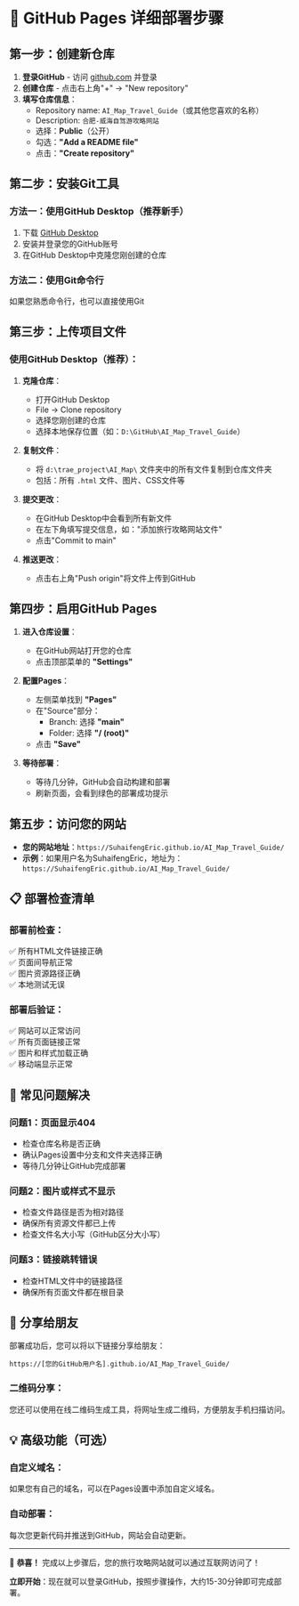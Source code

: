 # 🚀 GitHub Pages 详细部署步骤

## 第一步：创建新仓库

1. **登录GitHub** - 访问 [github.com](https://github.com) 并登录
2. **创建仓库** - 点击右上角"+" → "New repository"
3. **填写仓库信息**：
   - Repository name: `AI_Map_Travel_Guide`（或其他您喜欢的名称）
   - Description: `合肥-威海自驾游攻略网站`
   - 选择：**Public**（公开）
   - 勾选：**"Add a README file"**
   - 点击：**"Create repository"**

## 第二步：安装Git工具

### 方法一：使用GitHub Desktop（推荐新手）
1. 下载 [GitHub Desktop](https://desktop.github.com)
2. 安装并登录您的GitHub账号
3. 在GitHub Desktop中克隆您刚创建的仓库

### 方法二：使用Git命令行
如果您熟悉命令行，也可以直接使用Git

## 第三步：上传项目文件

### 使用GitHub Desktop（推荐）：

1. **克隆仓库**：
   - 打开GitHub Desktop
   - File → Clone repository
   - 选择您刚创建的仓库
   - 选择本地保存位置（如：`D:\GitHub\AI_Map_Travel_Guide`）

2. **复制文件**：
   - 将 `d:\trae_project\AI_Map\` 文件夹中的所有文件复制到仓库文件夹
   - 包括：所有 `.html` 文件、图片、CSS文件等

3. **提交更改**：
   - 在GitHub Desktop中会看到所有新文件
   - 在左下角填写提交信息，如："添加旅行攻略网站文件"
   - 点击"Commit to main"

4. **推送更改**：
   - 点击右上角"Push origin"将文件上传到GitHub

## 第四步：启用GitHub Pages

1. **进入仓库设置**：
   - 在GitHub网站打开您的仓库
   - 点击顶部菜单的 **"Settings"**

2. **配置Pages**：
   - 左侧菜单找到 **"Pages"**
   - 在"Source"部分：
     - Branch: 选择 **"main"**
     - Folder: 选择 **"/ (root)"**
   - 点击 **"Save"**

3. **等待部署**：
   - 等待几分钟，GitHub会自动构建和部署
   - 刷新页面，会看到绿色的部署成功提示

## 第五步：访问您的网站

- **您的网站地址**：`https://SuhaifengEric.github.io/AI_Map_Travel_Guide/`
- **示例**：如果用户名为SuhaifengEric，地址为：`https://SuhaifengEric.github.io/AI_Map_Travel_Guide/`


## 📋 部署检查清单

### 部署前检查：
✅ 所有HTML文件链接正确  
✅ 页面间导航正常  
✅ 图片资源路径正确  
✅ 本地测试无误  

### 部署后验证：
✅ 网站可以正常访问  
✅ 所有页面链接正常  
✅ 图片和样式加载正确  
✅ 移动端显示正常  

## 🔧 常见问题解决

### 问题1：页面显示404
- 检查仓库名称是否正确
- 确认Pages设置中分支和文件夹选择正确
- 等待几分钟让GitHub完成部署

### 问题2：图片或样式不显示
- 检查文件路径是否为相对路径
- 确保所有资源文件都已上传
- 检查文件名大小写（GitHub区分大小写）

### 问题3：链接跳转错误
- 检查HTML文件中的链接路径
- 确保所有页面文件都在根目录

## 🌟 分享给朋友

部署成功后，您可以将以下链接分享给朋友：

```
https://[您的GitHub用户名].github.io/AI_Map_Travel_Guide/
```

### 二维码分享：
您还可以使用在线二维码生成工具，将网址生成二维码，方便朋友手机扫描访问。

## 💡 高级功能（可选）

### 自定义域名：
如果您有自己的域名，可以在Pages设置中添加自定义域名。

### 自动部署：
每次您更新代码并推送到GitHub，网站会自动更新。

---

🎉 **恭喜！** 完成以上步骤后，您的旅行攻略网站就可以通过互联网访问了！

**立即开始**：现在就可以登录GitHub，按照步骤操作，大约15-30分钟即可完成部署。